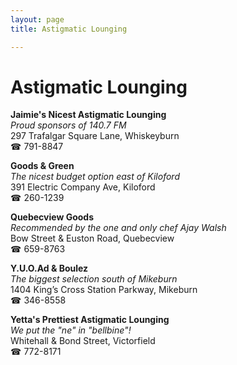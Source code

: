 ```yaml
---
layout: page 
title: Astigmatic Lounging

---
```



# Astigmatic Lounging


 **Jaimie's Nicest Astigmatic Lounging**  
_Proud sponsors of 140.7 FM_  
297 Trafalgar Square Lane, Whiskeyburn  
☎ 791-8847

**Goods & Green**  
_The nicest budget option east of Kiloford_  
391 Electric Company Ave, Kiloford  
☎ 260-1239

**Quebecview Goods**  
_Recommended by the one and only chef Ajay Walsh_  
Bow Street & Euston Road, Quebecview  
☎ 659-8763

**Y.U.O.Ad & Boulez**  
_The biggest selection south of Mikeburn_  
1404 King’s Cross Station Parkway, Mikeburn  
☎ 346-8558

**Yetta's Prettiest Astigmatic Lounging**  
_We put the "ne" in "bellbine"!_  
Whitehall & Bond Street, Victorfield  
☎ 772-8171


